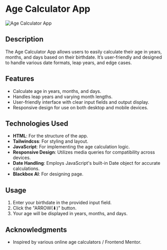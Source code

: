 # Age Calculator App

![Age Calculator App](path/to/your/image.png) <!-- Replace with the actual path to your image -->

## Description

The Age Calculator App allows users to easily calculate their age in years, months, and days based on their birthdate. It’s user-friendly and designed to handle various date formats, leap years, and edge cases.

## Features

- Calculate age in years, months, and days.
- Handles leap years and varying month lengths.
- User-friendly interface with clear input fields and output display.
- Responsive design for use on both desktop and mobile devices.

## Technologies Used

- **HTML**: For the structure of the app.
- **Tailwindcss**: For styling and layout.
- **JavaScript**: For implementing the age calculation logic.
- **Responsive Design**: Utilizes media queries for compatibility across devices.
- **Date Handling**: Employs JavaScript's built-in Date object for accurate calculations.
- **Blackbox AI**: For designing page.
## Usage

1. Enter your birthdate in the provided input field.
2. Click the "ARROW(⬇)" button.
3. Your age will be displayed in years, months, and days.


## Acknowledgments

- Inspired by various online age calculators / Frontend Mentor.


